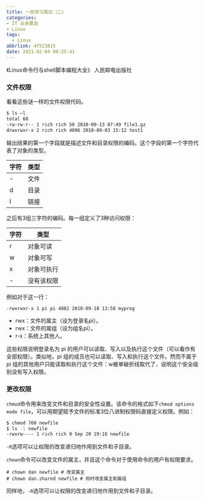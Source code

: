 ```yaml
---
title: 一些学习笔记（二）
categories: 
- IT 业余票友
- Linux
tags:
  - Linux
abbrlink: 4f523815
date: 2021-02-04 00:25:41
---
```


《Linux命令行与shell脚本编程大全》 人民邮电出版社

<!--more-->

### 文件权限

看看这些谜一样的文件权限代码。

```bash
$ ls –l
total 68
-rw-rw-r-- 1 rich rich 50 2010-09-13 07:49 file1.gz
drwxrwxr-x 2 rich rich 4096 2010-09-03 15:12 test1
```

输出结果的第一个字段就是描述文件和目录权限的编码。这个字段的第一个字符代表了对象的类型。



| 字符 | 类型 |
| ---- | ---- |
| -    | 文件 |
| d    | 目录 |
| l    | 链接 |

之后有3组三字符的编码。每一组定义了3种访问权限：

| 字符 | 类型       |
| ---- | ---------- |
| r    | 对象可读   |
| w    | 对象可写   |
| x    | 对象可执行 |
| -    | 没有该权限 |

例如对于这一行：

```bash
-rwxrwxr-x 1 pi pi 4882 2010-09-18 13:58 myprog
```

* rwx：文件的属主（设为登录名pi）。
* rwx：文件的属组（设为组名pi）。
* r-x：系统上其他人。

这些权限说明登录名为 pi 的用户可以读取、写入以及执行这个文件（可以看作有全部权限）。类似地，pi 组的成员也可以读取、写入和执行这个文件。然而不属于 pi 组的其他用户只能读取和执行这个文件：w被单破折线取代了，说明这个安全级别没有写入权限。

### 更改权限

`chmod`命令用来改变文件和目录的安全性设置。该命令的格式如下`chmod options mode file`，可以用期望赋予文件的标准3位八进制权限码直接定义权限。例如：

```bash
$ chmod 760 newfile
$ ls -l newfile
-rwxrw---- 1 rich rich 0 Sep 20 19:16 newfile
```

`-R`选项可以让权限的改变递归地作用到文件和子目录。

`chown`命令可以改变文件的属主，并且这个命令对于使用命令的用户有权限要求。

```
# chown dan newfile # 改变属主
# chown dan.shared newfile # 同时改变属主和属组
```

同样地，`-R`选项可以让权限的改变递归地作用到文件和子目录。

